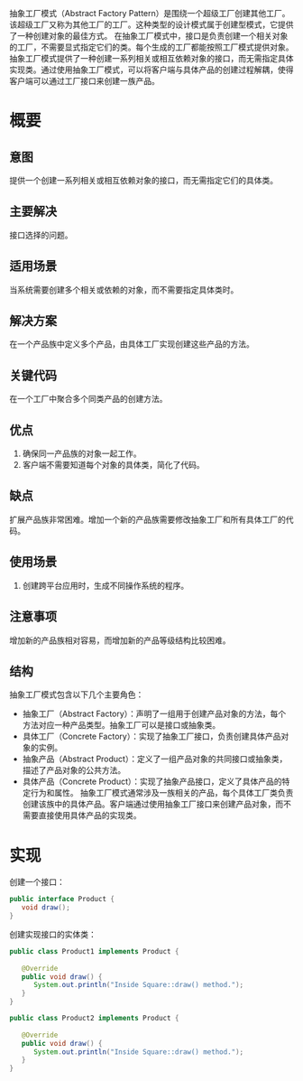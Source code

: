 抽象工厂模式（Abstract Factory Pattern）是围绕一个超级工厂创建其他工厂。该超级工厂又称为其他工厂的工厂。这种类型的设计模式属于创建型模式，它提供了一种创建对象的最佳方式。
在抽象工厂模式中，接口是负责创建一个相关对象的工厂，不需要显式指定它们的类。每个生成的工厂都能按照工厂模式提供对象。
抽象工厂模式提供了一种创建一系列相关或相互依赖对象的接口，而无需指定具体实现类。通过使用抽象工厂模式，可以将客户端与具体产品的创建过程解耦，使得客户端可以通过工厂接口来创建一族产品。
# 概要

## 意图
提供一个创建一系列相关或相互依赖对象的接口，而无需指定它们的具体类。

## 主要解决
接口选择的问题。

## 适用场景
当系统需要创建多个相关或依赖的对象，而不需要指定具体类时。

## 解决方案
在一个产品族中定义多个产品，由具体工厂实现创建这些产品的方法。

## 关键代码
在一个工厂中聚合多个同类产品的创建方法。

## 优点
1. 确保同一产品族的对象一起工作。
2. 客户端不需要知道每个对象的具体类，简化了代码。

## 缺点
扩展产品族非常困难。增加一个新的产品族需要修改抽象工厂和所有具体工厂的代码。

## 使用场景
1. 创建跨平台应用时，生成不同操作系统的程序。

## 注意事项
增加新的产品族相对容易，而增加新的产品等级结构比较困难。

## 结构
抽象工厂模式包含以下几个主要角色：
- 抽象工厂（Abstract Factory）：声明了一组用于创建产品对象的方法，每个方法对应一种产品类型。抽象工厂可以是接口或抽象类。
- 具体工厂（Concrete Factory）：实现了抽象工厂接口，负责创建具体产品对象的实例。
- 抽象产品（Abstract Product）：定义了一组产品对象的共同接口或抽象类，描述了产品对象的公共方法。
- 具体产品（Concrete Product）：实现了抽象产品接口，定义了具体产品的特定行为和属性。
抽象工厂模式通常涉及一族相关的产品，每个具体工厂类负责创建该族中的具体产品。客户端通过使用抽象工厂接口来创建产品对象，而不需要直接使用具体产品的实现类。

# 实现
创建一个接口：
```java
public interface Product {
   void draw();
}
```

创建实现接口的实体类：
```java
public class Product1 implements Product {
 
   @Override
   public void draw() {
      System.out.println("Inside Square::draw() method.");
   }
}
```
```java
public class Product2 implements Product {
 
   @Override
   public void draw() {
      System.out.println("Inside Square::draw() method.");
   }
}
```